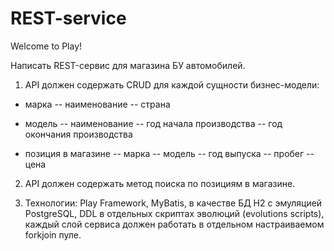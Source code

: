 # REST-service
Welcome to Play!

Написать REST-сервис для магазина БУ автомобилей.

1. API должен содержать CRUD для каждой сущности бизнес-модели:
- марка
-- наименование
-- страна

- модель
-- наименование
-- год начала производства
-- год окончания производства

- позиция в магазине
-- марка
-- модель
-- год выпуска
-- пробег
-- цена

2. API должен содержать метод поиска по позициям в магазине.

3. Технологии: Play Framework, MyBatis, в качестве БД H2 с эмуляцией PostgreSQL, 
   DDL в отдельных скриптах эволюций (evolutions scripts), 
   каждый слой сервиса должен работать в отдельном настраиваемом forkjoin пуле.
